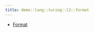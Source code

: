 ```yaml
---
title: demo::lang::turing::l2::format
---
```



   * [Format](../../../../../../Library/demo/lang/turing/l2/format/Format.md)